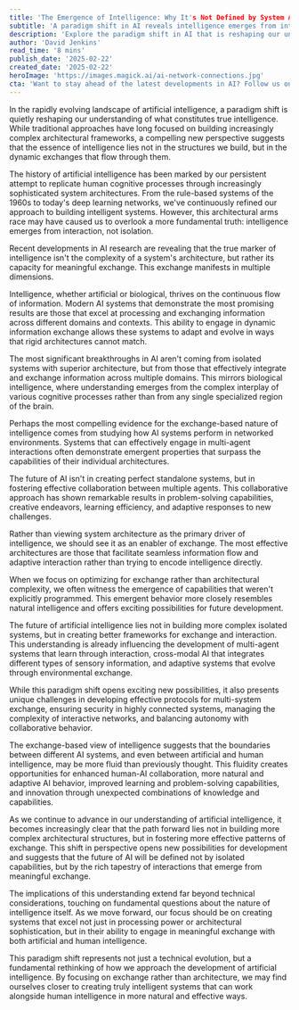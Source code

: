 ```yaml
---
title: 'The Emergence of Intelligence: Why It's Not Defined by System Architecture, but Exchange'
subtitle: 'A paradigm shift in AI reveals intelligence emerges from interaction, not isolation'
description: 'Explore the paradigm shift in AI that is reshaping our understanding of intelligence, emphasizing dynamic exchanges over system architecture. Learn how this perspective is influencing AI development towards more interaction-based systems.'
author: 'David Jenkins'
read_time: '8 mins'
publish_date: '2025-02-22'
created_date: '2025-02-22'
heroImage: 'https://images.magick.ai/ai-network-connections.jpg'
cta: 'Want to stay ahead of the latest developments in AI? Follow us on LinkedIn for expert insights and analysis on the evolving landscape of artificial intelligence.'
---
```


In the rapidly evolving landscape of artificial intelligence, a paradigm shift is quietly reshaping our understanding of what constitutes true intelligence. While traditional approaches have long focused on building increasingly complex architectural frameworks, a compelling new perspective suggests that the essence of intelligence lies not in the structures we build, but in the dynamic exchanges that flow through them.

The history of artificial intelligence has been marked by our persistent attempt to replicate human cognitive processes through increasingly sophisticated system architectures. From the rule-based systems of the 1960s to today's deep learning networks, we've continuously refined our approach to building intelligent systems. However, this architectural arms race may have caused us to overlook a more fundamental truth: intelligence emerges from interaction, not isolation.

Recent developments in AI research are revealing that the true marker of intelligence isn't the complexity of a system's architecture, but rather its capacity for meaningful exchange. This exchange manifests in multiple dimensions.

Intelligence, whether artificial or biological, thrives on the continuous flow of information. Modern AI systems that demonstrate the most promising results are those that excel at processing and exchanging information across different domains and contexts. This ability to engage in dynamic information exchange allows these systems to adapt and evolve in ways that rigid architectures cannot match.

The most significant breakthroughs in AI aren't coming from isolated systems with superior architecture, but from those that effectively integrate and exchange information across multiple domains. This mirrors biological intelligence, where understanding emerges from the complex interplay of various cognitive processes rather than from any single specialized region of the brain.

Perhaps the most compelling evidence for the exchange-based nature of intelligence comes from studying how AI systems perform in networked environments. Systems that can effectively engage in multi-agent interactions often demonstrate emergent properties that surpass the capabilities of their individual architectures.

The future of AI isn't in creating perfect standalone systems, but in fostering effective collaboration between multiple agents. This collaborative approach has shown remarkable results in problem-solving capabilities, creative endeavors, learning efficiency, and adaptive responses to new challenges.

Rather than viewing system architecture as the primary driver of intelligence, we should see it as an enabler of exchange. The most effective architectures are those that facilitate seamless information flow and adaptive interaction rather than trying to encode intelligence directly.

When we focus on optimizing for exchange rather than architectural complexity, we often witness the emergence of capabilities that weren't explicitly programmed. This emergent behavior more closely resembles natural intelligence and offers exciting possibilities for future development.

The future of artificial intelligence lies not in building more complex isolated systems, but in creating better frameworks for exchange and interaction. This understanding is already influencing the development of multi-agent systems that learn through interaction, cross-modal AI that integrates different types of sensory information, and adaptive systems that evolve through environmental exchange.

While this paradigm shift opens exciting new possibilities, it also presents unique challenges in developing effective protocols for multi-system exchange, ensuring security in highly connected systems, managing the complexity of interactive networks, and balancing autonomy with collaborative behavior.

The exchange-based view of intelligence suggests that the boundaries between different AI systems, and even between artificial and human intelligence, may be more fluid than previously thought. This fluidity creates opportunities for enhanced human-AI collaboration, more natural and adaptive AI behavior, improved learning and problem-solving capabilities, and innovation through unexpected combinations of knowledge and capabilities.

As we continue to advance in our understanding of artificial intelligence, it becomes increasingly clear that the path forward lies not in building more complex architectural structures, but in fostering more effective patterns of exchange. This shift in perspective opens new possibilities for development and suggests that the future of AI will be defined not by isolated capabilities, but by the rich tapestry of interactions that emerge from meaningful exchange.

The implications of this understanding extend far beyond technical considerations, touching on fundamental questions about the nature of intelligence itself. As we move forward, our focus should be on creating systems that excel not just in processing power or architectural sophistication, but in their ability to engage in meaningful exchange with both artificial and human intelligence.

This paradigm shift represents not just a technical evolution, but a fundamental rethinking of how we approach the development of artificial intelligence. By focusing on exchange rather than architecture, we may find ourselves closer to creating truly intelligent systems that can work alongside human intelligence in more natural and effective ways.